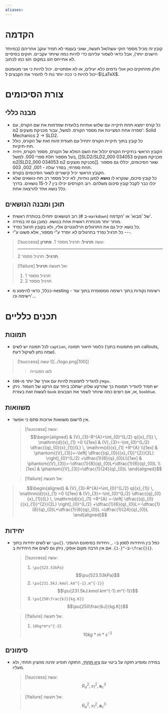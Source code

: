 ```yaml
---
aliases:
---
```

# הקדמה
קובץ זה מכיל מספר חוקי עשה/אל תעשה, שאני בעצמי לא תמיד עוקב אחריהם (במיוחד הישנים יותר), אבל כדאי לשמור עליהם כדי להיות כמה שיותר עקביים. חוקים בסיסיים כמו לכתוב $\sin$ במקום $sin$ לא אתייחס.

חלק מהחוקים כאן אולי נדמים כלא יעילים, או לא אסתטיים. יכול להיות כי אני מטומטם יכול להיות כי ככה יותר נוח לי להמיר את הקבצים ל-$\LaTeX$.

# צורת הסיכומים

## מבנה כללי
- כל קורס יימצא תחת תיקייה עם שלוש אותיות בלועזית שמדמות את שם הקורס, עם ספרה אחת המציינת את מספר הקורס. למשל, עבור מכניקת מוצקים 2מ': Solid Mechanics 2 $\to$ SLD2.
- כל קובץ בתוך תיקיית הקורס יתחיל עם תעודת זהות זאת של הקורס, כולל תת-תיקיות.
- הקובץ הראשי בתיקיית הקורס יכלול את השם המלא של הקורס, מספר הקורס, ויהיה בעל מספור תלת ספרי 000. למשל, [[SLD2/SLD2_000 034053 מכניקת מוצקים 2מ|SLD2_000 034053 מכניקת מוצקים 2מ]]. שאר הסיכומים, יכללו גם מספור תחת ספרתי, בסדר עולה - 001, 002, 003.
- הקובץ הראשי יכיל קישורים לשאר הסיכומים בקורס.
- כל קובץ סיכום, שנקרא לו **נושא** למען נוחיות, לא יכיל מספר רב תת-נושאים שלא יכלו כבר לקבל קובץ סיכום משלהם. רוב הקורסים יכילו בין 7 ל-15 נושאים. בדרך כלל נושא אחד להרצאה אחת.

## תוכן ומבנה הנושאים
- רוב הנושאים יתחילו בכותרת ראשית (# ב-`markdown`) של 'מבוא' או 'הקדמה'.
- מותר יותר מכותרת ראשית אחת בנושא. כמובן גם זה במידה.
- כל נושא יכיל גם את התרגולים הרלוונטיים אליו, ולא בקובץ תרגול נפרד.
- כל תרגיל נפרד בתרגולים *לא* יופרד ע"י מספור, אלא פשוט ע"י ---.
> [!success] עשה
> **תרגיל**:
> תרגיל מספר 1.
> **פתרון**:
> 
> ---
> **תרגיל**:
> תרגיל מספר 2.
<pre style="display:none"></pre>
> [!failure] אל תעשה
>**תרגיל**:
>1. תרגיל מספר 1
>2. תרגיל מספר 2

- ככלל, כדאי להימנע מ-nesting - רשימת נקודות בתוך רשימה ממסופרת בתוך עוד רשימה וכו'...

# תכנים כלליים

## תמונות
- לכל תמונה יש לשים `caption`, כלומר תיאור תמונה (חוץ מתמונות בתוך callouts, שמה נתון לשיקול דעת).
> [!success] עשה
>![[../logo.png|100]]
>>לוגו הפנגייה

- אין להגדיר לתמונות להיות עם אורך של יותר מ-`500px`.
- יש תמיד להגדיר תמונות כך שהרקע שלהן ישתלב ביחד עם הרקע של העמוד. ניתן לעשות זאת בעזרת `book` או, אם רוצים כמה שיותר לשמר את הצבעים, `bookhue`.

## משוואות
- אין לרשום משוואות ארוכות סתם כי אפשר.
	>[!success] עשה:
	>$$\begin{aligned}
	  & {V}_{3}-R^{A}+\int_{0}^{L/2} q({x}_{1}) \, \mathrm{d}{x}_{1} =0 \\[1ex]
	  & {V}_{3}=-\int_{0}^{L/2} \dfrac{{q}_{0}{x}_{1}}{L} \, \mathrm{d}{x}_{1} +R^{A} \\[1ex]
	  & \phantom{{V}_{3}}=-\left[ \dfrac{{q}_{0}{{x}_{1}}^{2}}{2L} \right]_{0}^{L/2} +\dfrac{1}{6}{q}_{0}L\\[1ex]
	 & \phantom{{V}_{3}}=-\dfrac{1}{8}{q}_{0}L+\dfrac{1}{6}{q}_{0}L \\[1ex]
	 & \phantom{{V}_{3}}=\dfrac{1}{24}{q}_{0}L
	\end{aligned}$$
	<pre style="display:none"></pre>
	>[!failure] אל תעשה: 
 >$$\begin{aligned}
	  & {V}_{3}-R^{A}+\int_{0}^{L/2} q({x}_{1}) \, \mathrm{d}{x}_{1} =0 \\[1ex]
	  & {V}_{3}=-\int_{0}^{L/2} \dfrac{{q}_{0}{x}_{1}}{L} \, \mathrm{d}{x}_{1} +R^{A} =-\left[ \dfrac{{q}_{0}{{x}_{1}}^{2}}{2L} \right]_{0}^{L/2} +\dfrac{1}{6}{q}_{0}L=-\dfrac{1}{8}{q}_{0}L+\dfrac{1}{6}{q}_{0}L =\dfrac{1}{24}{q}_{0}L
	\end{aligned}$$


## יחידות
- יש לשים יחידות בתוך `\pu{}`. כפל בין היחידות לסמן ב-`.`, ויחידות בסימונם ההופכי ב-`^{-1}`. אם אין הרבה מקום אופקי, ניתן גם לשים את היחידות ב-`\frac{}{}`.
	>[!success] עשה:
	>1. `\pu{523.53kPa}`
	 >	$$\pu{523.53kPa}$$
	 >1. `\pu{231.5kJ.kmol.km^{-1}.m^{-1}}`
	 >	$$\pu{231.5kJ.kmol.km^{-1}.m^{-1}}$$
	 >1. `\pu{250\frac{kJ}{kg.K}}`
	 >	$$\pu{250\frac{kJ}{kg.K}}$$
	<pre style="display:none"></pre>
	>[!failure] אל תעשה: 
	>1. `10kg*m*s^{-2}`
	>	$$10kg*m*s^{-2}$$
	 

## סימונים
- במידה ומופיע חזקה על ביטוי עם [צִיּוּן תַּחְתִּי](https://terms.hebrew-academy.org.il/munnah/45722_1), החזקה תופיע ימינה מהציון תחתי, ולא מעליו.
	>[!success] עשה: 
	>$${R_{a}}^{2},\, {{x}_{1}}^{2},\, {\mathbf{a}_{c}}^{3}$$
 	<pre style="display:none"></pre>
 	>[!failure] אל תעשה: 
 	>$$R_{a}^{2},\, {x}_{1}^{2},\, \mathbf{a}_{c}^{3}$$